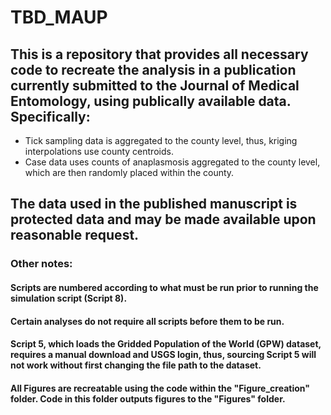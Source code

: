 # TBD_MAUP

## This is a repository that provides all necessary code to recreate the analysis in a publication currently submitted to the Journal of Medical Entomology, using publically available data. Specifically:

- Tick sampling data is aggregated to the county level, thus, kriging interpolations use county centroids.
- Case data uses counts of anaplasmosis aggregated to the county level, which are then randomly placed within the county.

## The data used in the published manuscript is protected data and may be made available upon reasonable request.

### Other notes:

#### Scripts are numbered according to what must be run prior to running the simulation script (Script 8).

#### Certain analyses do not require all scripts before them to be run.

#### Script 5, which loads the Gridded Population of the World (GPW) dataset, requires a manual download and USGS login, thus, sourcing Script 5 will not work without first changing the file path to the dataset.

#### All Figures are recreatable using the code within the "Figure_creation" folder. Code in this folder outputs figures to the "Figures" folder.
